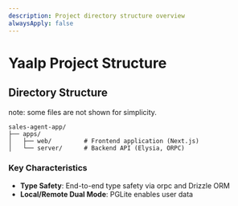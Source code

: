 ```yaml
---
description: Project directory structure overview
alwaysApply: false
---
```


# Yaalp Project Structure

## Directory Structure

note: some files are not shown for simplicity.

```plaintext
sales-agent-app/
├── apps/
│   ├── web/         # Frontend application (Next.js)
│   └── server/      # Backend API (Elysia, ORPC)
```

### Key Characteristics

- **Type Safety**: End-to-end type safety via orpc and Drizzle ORM
- **Local/Remote Dual Mode**: PGLite enables user data

